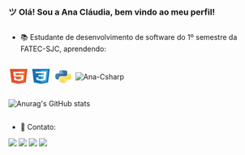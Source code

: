 ### ツ Olá! Sou a Ana Cláudia, bem vindo ao meu perfil! 

##

- 📚 Estudante de desenvolvimento de software do 1º semestre da FATEC-SJC, aprendendo:
<div style="display: inline_block"><br>
  <img align="center" alt="Ana-HTML" height="30" width="40" src="https://raw.githubusercontent.com/devicons/devicon/master/icons/html5/html5-original.svg">
  <img align="center" alt="Ana-CSS" height="30" width="40" src="https://raw.githubusercontent.com/devicons/devicon/master/icons/css3/css3-original.svg">
  <img align="center" alt="Ana-Python" height="30" width="40" src="https://raw.githubusercontent.com/devicons/devicon/master/icons/python/python-original.svg">
  <img align="center" alt="Ana-Csharp" height="30" width="40" src="https://cdn.jsdelivr.net/gh/devicons/devicon/icons/mysql/mysql-original.svg">
</div>
  

  ##
![Anurag's GitHub stats](https://github-readme-stats.vercel.app/api?username=anaclaudiarr&show_icons=true&theme=dracula)
  ##
  
  
  - 📱 Contato:
<div> 
  <a href="https://instagram.com/anaclaudiarreis" target="_blank"><img src="https://img.shields.io/badge/-Instagram-%23E4405F?style=for-the-badge&logo=instagram&logoColor=white" target="_blank"></a>
  <a href="https://www.linkedin.com" target="_blank"><img src="https://img.shields.io/badge/-LinkedIn-%23E4405F?style=for-the-badge&logo=linkedin&logoColor=white" target="_blank"></a> 
  <a href="https://facebook.com/anaclaudia.ribeiro.14855" target="_blank"><img src="https://img.shields.io/badge/Facebook-%23E4405F?style=for-the-badge&logo=facebook&logoColor=white" target="_blank"></a>
  <a href = "mailto:anaclaudia1791@gmail.com"><img src="https://img.shields.io/badge/-Gmail-%23E4405F?style=for-the-badge&logo=gmail&logoColor=white" target="_blank"></a>
</div>



